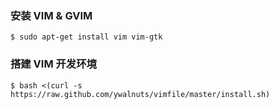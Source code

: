 ### 安装 VIM & GVIM
```
$ sudo apt-get install vim vim-gtk
```

### 搭建 VIM 开发环境
```
$ bash <(curl -s https://raw.github.com/ywalnuts/vimfile/master/install.sh)
```
